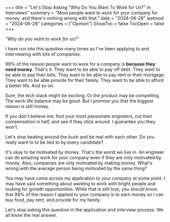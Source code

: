 +++
title = "Let's Stop Asking \"Why Do You Want To Work for Us?\" in Interviews"
summary = "Most people want to work for your company for money, and there's nothing wrong with that."
date = "2024-06-28"
lastmod = "2024-06-28"
categories = ["Opinion"]
ShowToc = false
TocOpen = false
+++

*"Why do you want to work for us?"*

I have run into this question many times as I've been applying to and interviewing with lots of companies.

99% of the reason people want to work for a company is **because they need money**. That's it. They want to be able to pay off debt. They want to be able to pay their bills. They want to be able to pay rent or their mortgage. They want to be able provide for their family. They want to be able to afford a better life. And so on.

Sure, the tech stack might be exciting. Or the product may be compelling. The work-life balance may be good. But I promise you that the biggest reason is still money.

If you don't believe me, find your most passionate engineers, cut their compensation in half, and see if they stick around. I guarantee you they won't.

Let's stop beating around the bush and be real with each other. Do you really want to to be lied to by every candidate?

It's okay to be motivated by money. That's the world we live in. An engineer can do amazing work for your company even if they are only motivated by money. Also, companies are only motivated by making money. What's wrong with the average person being motivated by the same thing?

You may have come across my application to your company at some point. I may have said something about wanting to work with bright people and looking for growth opportunities. While that is still true, you should know that 99% of the reason I applied to your company is to earn money so I can buy food, pay rent, and provide for my family.

Let's stop asking this question in the application and interview process. We all know the real answer.
